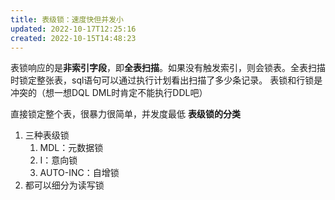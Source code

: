 ```yaml
---
title: 表级锁：速度快但并发小
updated: 2022-10-17T12:25:16
created: 2022-10-15T14:48:23
---
```


表锁响应的是**非索引字段**，即**全表扫描**。如果没有触发索引，则会锁表。全表扫描时锁定整张表，sql语句可以通过执行计划看出扫描了多少条记录。
表锁和行锁是冲突的（想一想DQL DML时肯定不能执行DDL吧）

直接锁定整个表，很暴力很简单，并发度最低
**表级锁的分类**
1.  三种表级锁
    1.  MDL：元数据锁
    2.  I：意向锁
    3.  AUTO-INC：自增锁
2.  都可以细分为读写锁
